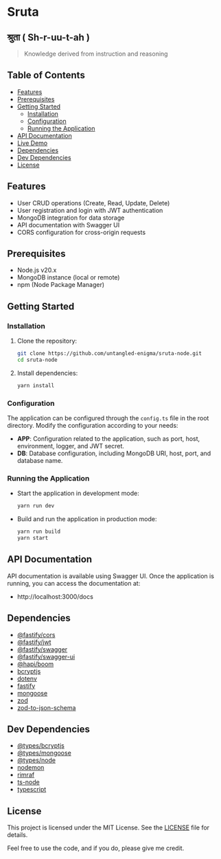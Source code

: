 # Sruta
## श्रुता ( Sh-r-uu-t-ah ) 
> Knowledge derived from instruction and reasoning


## Table of Contents

- [Features](#features)
- [Prerequisites](#prerequisites)
- [Getting Started](#getting-started)
  - [Installation](#installation)
  - [Configuration](#configuration)
  - [Running the Application](#running-the-application)
- [API Documentation](#api-documentation)
- [Live Demo](#live-demo)
- [Dependencies](#dependencies)
- [Dev Dependencies](#dev-dependencies)
- [License](#license)

## Features

- User CRUD operations (Create, Read, Update, Delete)
- User registration and login with JWT authentication
- MongoDB integration for data storage
- API documentation with Swagger UI
- CORS configuration for cross-origin requests

## Prerequisites

- Node.js v20.x
- MongoDB instance (local or remote)
- npm (Node Package Manager)

## Getting Started

### Installation

1. Clone the repository:

   ```bash
   git clone https://github.com/untangled-enigma/sruta-node.git
   cd sruta-node
   ```

2. Install dependencies:

   ```bash
   yarn install
   ```

### Configuration

The application can be configured through the `config.ts` file in the root directory. Modify the configuration according to your needs:

- **APP**: Configuration related to the application, such as port, host, environment, logger, and JWT secret.
- **DB**: Database configuration, including MongoDB URI, host, port, and database name.

### Running the Application

- Start the application in development mode:

  ```bash
  yarn run dev
  ```

- Build and run the application in production mode:

  ```bash
  yarn run build
  yarn start
  ```

## API Documentation

API documentation is available using Swagger UI. Once the application is running, you can access the documentation at:

- http://localhost:3000/docs

## Dependencies

- [@fastify/cors](https://www.npmjs.com/package/@fastify/cors)
- [@fastify/jwt](https://www.npmjs.com/package/@fastify/jwt)
- [@fastify/swagger](https://www.npmjs.com/package/@fastify/swagger)
- [@fastify/swagger-ui](https://www.npmjs.com/package/@fastify/swagger-ui)
- [@hapi/boom](https://www.npmjs.com/package/@hapi/boom)
- [bcryptjs](https://www.npmjs.com/package/bcryptjs)
- [dotenv](https://www.npmjs.com/package/dotenv)
- [fastify](https://www.npmjs.com/package/fastify)
- [mongoose](https://www.npmjs.com/package/mongoose)
- [zod](https://www.npmjs.com/package/zod)
- [zod-to-json-schema](https://www.npmjs.com/package/zod-to-json-schema)

## Dev Dependencies

- [@types/bcryptjs](https://www.npmjs.com/package/@types/bcryptjs)
- [@types/mongoose](https://www.npmjs.com/package/@types/mongoose)
- [@types/node](https://www.npmjs.com/package/@types/node)
- [nodemon](https://www.npmjs.com/package/nodemon)
- [rimraf](https://www.npmjs.com/package/rimraf)
- [ts-node](https://www.npmjs.com/package/ts-node)
- [typescript](https://www.npmjs.com/package/typescript)

## License

This project is licensed under the MIT License. See the [LICENSE](LICENSE) file for details.

Feel free to use the code, and if you do, please give me credit.
